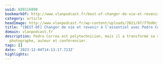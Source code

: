 ```yaml
---
uuid: 689116890
bookmarkOf: http://www.vlanpodcast.fr/best-of-changer-de-vie-et-revenir-a-lessentiel-avec-pedro-correa/
category: article
headImage: http://www.vlanpodcast.fr/wp-content/uploads/2021/07/f7bd8cfa-b420-45ad-b0c8-95f51051c501.jpg
title: "[BEST-OF] Changer de vie et revenir à l'essentiel avec Pedro Correa"
domain: vlanpodcast.fr
description: Pedro Correa est polytechnicien, mais il a transformé sa vie pour devenir
  photographe, auteur et conférencier.
tags: []
date: '2023-12-04T14:13:17.713Z'
highlights:
---
```




